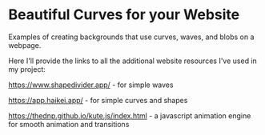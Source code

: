 # Beautiful Curves for your Website
Examples of creating backgrounds that use curves, waves, and blobs on a webpage.



Here I'll provide the links to all the additional website resources I've used in my project:

https://www.shapedivider.app/ - for simple waves

https://app.haikei.app/ - for simple curves and shapes

https://thednp.github.io/kute.js/index.html - a javascript animation engine for smooth animation and transitions
